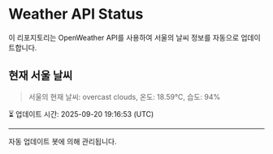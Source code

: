 
# Weather API Status

이 리포지토리는 OpenWeather API를 사용하여 서울의 날씨 정보를 자동으로 업데이트합니다.

## 현재 서울 날씨
> 서울의 현재 날씨: overcast clouds, 온도: 18.59°C, 습도: 94%

⏳ 업데이트 시간: 2025-09-20 19:16:53 (UTC)

---
자동 업데이트 봇에 의해 관리됩니다.
